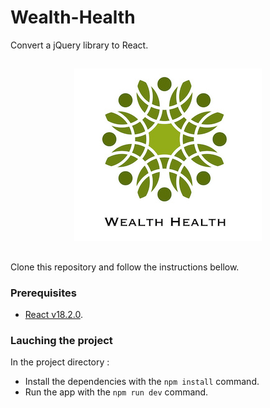 # Wealth-Health
Convert a jQuery library to React.
##
<p align="center">
  <img src="./logo2.png" />
</p>

##
Clone this repository and follow the instructions bellow.

### Prerequisites
- [React v18.2.0](https://react.dev/).

### Lauching the project
In the project directory :
- Install the dependencies with the `npm install` command.
- Run the app with the `npm run dev` command.